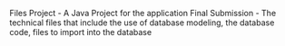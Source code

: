 Files
Project - A Java Project for the application
Final Submission - The technical files that include the use of database modeling, the database code, files to import into the database
